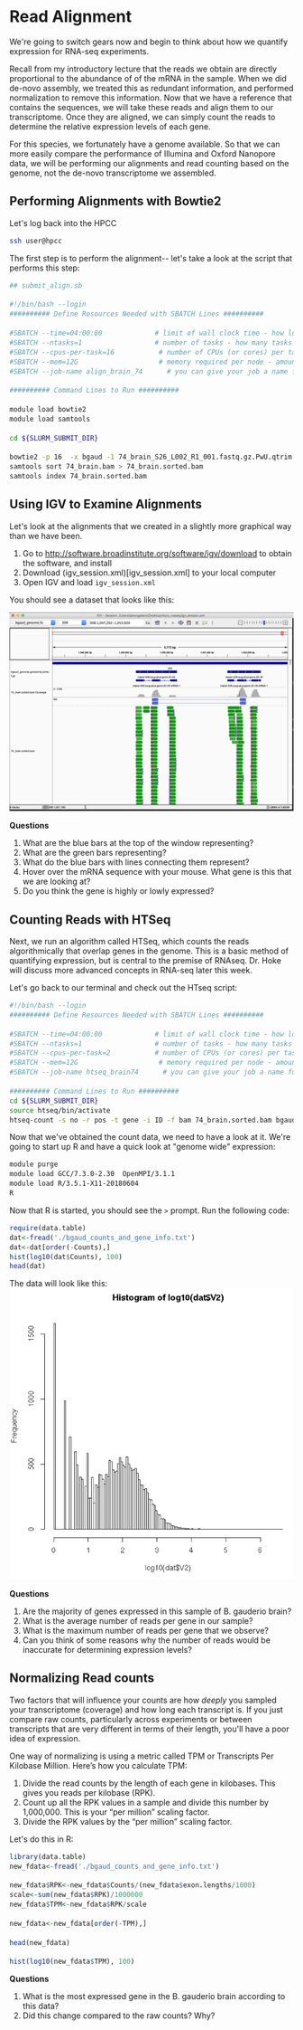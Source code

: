 # Read Alignment
We're going to switch gears now and begin to think about how we quantify expression for RNA-seq experiments.  

Recall from my introductory lecture that the reads we obtain are directly proportional to the abundance of of the mRNA in the sample.  When we did de-novo assembly, we treated this as redundant information, and performed normalization to remove this information.  Now that we have a reference that contains the sequences, we will take these reads and align them to our transcriptome.  Once they are aligned, we can simply count the reads to determine the relative expression levels of each gene.

For this species, we fortunately have a genome available.  So that we can more easily compare the performance of Illumina and Oxford Nanopore data, we will be performing our alignments and read counting based on the genome, not the de-novo transcriptome we assembled.

## Performing Alignments with Bowtie2

Let's log back into the HPCC

```bash
ssh user@hpcc
```

The first step is to perform the alignment-- let's take a look at the script that performs this step:

```bash
## submit_align.sb

#!/bin/bash --login
########## Define Resources Needed with SBATCH Lines ##########

#SBATCH --time=04:00:00             # limit of wall clock time - how long the job will run (same as -t)
#SBATCH --ntasks=1                  # number of tasks - how many tasks (nodes) that you require (same as -n)
#SBATCH --cpus-per-task=16           # number of CPUs (or cores) per task (same as -c)
#SBATCH --mem=12G                    # memory required per node - amount of memory (in bytes)
#SBATCH --job-name align_brain_74      # you can give your job a name for easier identification (same as -J)

########## Command Lines to Run ##########

module load bowtie2
module load samtools

cd ${SLURM_SUBMIT_DIR}

bowtie2 -p 16  -x bgaud -1 74_brain_S26_L002_R1_001.fastq.gz.PwU.qtrim.fq -2 74_brain_S26_L002_R2_001.fastq.gz.PwU.qtrim.fq | samtools view -bS - > 74_brain.bam
samtools sort 74_brain.bam > 74_brain.sorted.bam
samtools index 74_brain.sorted.bam
```

## Using IGV to Examine Alignments
Let's look at the alignments that we created in a slightly more graphical way than we have been.

1. Go to http://software.broadinstitute.org/software/igv/download to obtain the software, and install
2. Download (igv_session.xml)[igv_session.xml] to your local computer
3. Open IGV and load `igv_session.xml`

You should see a dataset that looks like this:

![igv_screenshot](./images/igv_screenshot.jpg)

**Questions**
1. What are the blue bars at the top of the window representing?
2. What are the green bars representing?
3. What do the blue bars with lines connecting them represent?
4. Hover over the mRNA sequence with your mouse.  What gene is this that we are looking at?
5.  Do you think the gene is highly or lowly expressed?

## Counting Reads with HTSeq
Next, we run an algorithm called HTSeq, which counts the reads algorithmically that overlap genes in the genome.  This is a basic method of quantifying expression, but is central to the premise of RNAseq.  Dr. Hoke will discuss more advanced concepts in RNA-seq later this week.

Let's go back to our terminal and check out the HTseq script:

```bash
#!/bin/bash --login
########## Define Resources Needed with SBATCH Lines ##########

#SBATCH --time=04:00:00             # limit of wall clock time - how long the job will run (same as -t)
#SBATCH --ntasks=1                  # number of tasks - how many tasks (nodes) that you require (same as -n)
#SBATCH --cpus-per-task=2           # number of CPUs (or cores) per task (same as -c)
#SBATCH --mem=12G                    # memory required per node - amount of memory (in bytes)
#SBATCH --job-name htseq_brain74      # you can give your job a name for easier identification (same as -J)

########## Command Lines to Run ##########
cd ${SLURM_SUBMIT_DIR}
source htseq/bin/activate
htseq-count -s no -r pos -t gene -i ID -f bam 74_brain.sorted.bam bgaud_genome.genesonly.gff > brain74.counts
```

Now that we've obtained the count data, we need to have a look at it.  We're going to start up R and have a quick look at "genome wide" expression:
```bash
module purge
module load GCC/7.3.0-2.30  OpenMPI/3.1.1
module load R/3.5.1-X11-20180604
R
```

Now that R is started, you should see the `>` prompt.  Run the following code:

```R
require(data.table)
dat<-fread('./bgaud_counts_and_gene_info.txt')
dat<-dat[order(-Counts),]
hist(log10(dat$Counts), 100)
head(dat)
```
The data will look like this: ![histogram](images/hist.jpg)

**Questions**
1.  Are the majority of genes expressed in this sample of B. gauderio brain?
2.  What is the average number of reads per gene in our sample?
3.  What is the maximum number of reads per gene that we observe?
4.  Can you think of some reasons why the number of reads would be inaccurate for determining expression levels?


## Normalizing Read counts
Two factors that will influence your counts are how *deeply* you sampled your transcriptome (coverage) and how long each transcript is.  If you just compare raw counts, particularly across experiments or between transcripts that are very different in terms of their length, you'll have a poor idea of expression.

One way of normalizing is using a metric called TPM or Transcripts Per Kilobase Million.  Here’s how you calculate TPM:
1. Divide the read counts by the length of each gene in kilobases. This gives you reads per kilobase (RPK).
2. Count up all the RPK values in a sample and divide this number by 1,000,000. This is your “per million” scaling factor.
3. Divide the RPK values by the “per million” scaling factor.

Let's do this in R:

```R
library(data.table)
new_fdata<-fread('./bgaud_counts_and_gene_info.txt')

new_fdata$RPK<-new_fdata$Counts/(new_fdata$exon.lengths/1000)
scale<-sum(new_fdata$RPK)/1000000
new_fdata$TPM<-new_fdata$RPK/scale

new_fdata<-new_fdata[order(-TPM),]

head(new_fdata)

hist(log10(new_fdata$TPM), 100)
```

**Questions**
1. What is the most expressed gene in the B. gauderio brain according to this data?
2. Did this change compared to the raw counts?  Why?
